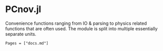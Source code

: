 # PCnov.jl

Convenience functions ranging from IO & parsing to physics related functions that are often used. The module is split into multiple essentially separate units.

```@contents
Pages = ["docs.md"]
```